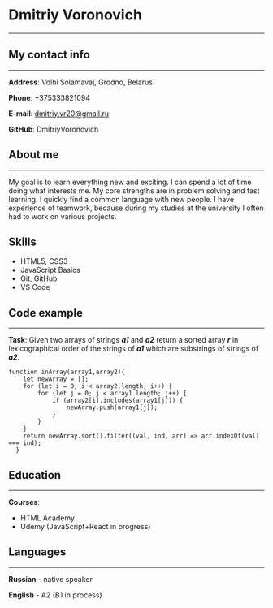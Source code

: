 # Dmitriy Voronovich
****
## My contact info
****
**Address**: Volhi Solamavaj, Grodno, Belarus

**Phone**: +375333821094

**E-mail**: dmitriy.vr20@gmail.ru

**GitHub**: DmitriyVoronovich
## About me
********
My goal is to learn everything new and exciting. I can spend a lot of time doing what interests me. My core strengths are in problem solving and fast learning. I quickly find a common language with new people. I have experience of teamwork, because during my studies at the university I often had to work on various projects.
## Skills
* HTML5, CSS3
* JavaScript Basics
* Git, GitHub
* VS Code
## Code example
*******
**Task**: Given two arrays of strings ***a1*** and ***a2*** return a sorted array ***r*** in lexicographical order of the strings of ***a1*** which are substrings of strings of ***a2***.
```aidl
function inArray(array1,array2){
    let newArray = [];
    for (let i = 0; i < array2.length; i++) {
        for (let j = 0; j < array1.length; j++) {
            if (array2[i].includes(array1[j])) {
                newArray.push(array1[j]);
            }
        }
    }
    return newArray.sort().filter((val, ind, arr) => arr.indexOf(val) === ind);
  }
```
## Education
****
**Courses**:
* HTML Academy
* Udemy (JavaScript+React  in progress)
## Languages
*******
**Russian** - native speaker

**English** - A2 (B1 in process)